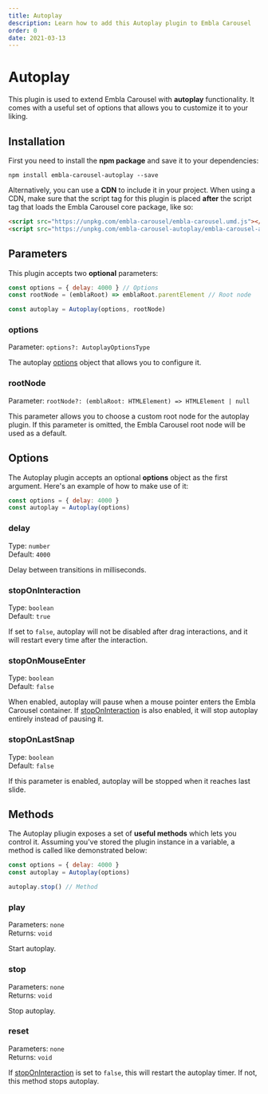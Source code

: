 ```yaml
---
title: Autoplay
description: Learn how to add this Autoplay plugin to Embla Carousel
order: 0
date: 2021-03-13
---
```


# Autoplay

This plugin is used to extend Embla Carousel with **autoplay** functionality. It comes with a useful set of options that allows you to customize it to your liking.

## Installation

First you need to install the **npm package** and save it to your dependencies:

```shell
npm install embla-carousel-autoplay --save
```

Alternatively, you can use a **CDN** to include it in your project. When using a CDN, make sure that the script tag for this plugin is placed **after** the script tag that loads the Embla Carousel core package, like so:

```html
<script src="https://unpkg.com/embla-carousel/embla-carousel.umd.js"></script>
<script src="https://unpkg.com/embla-carousel-autoplay/embla-carousel-autoplay.umd.js"></script>
```

## Parameters

This plugin accepts two **optional** parameters:

```js
const options = { delay: 4000 } // Options
const rootNode = (emblaRoot) => emblaRoot.parentElement // Root node

const autoplay = Autoplay(options, rootNode)
```

### options

Parameter: `options?: AutoplayOptionsType`

The autoplay [options](/plugins/autoplay/#options) object that allows you to configure it.

### rootNode

Parameter: `rootNode?: (emblaRoot: HTMLElement) => HTMLElement | null`

This parameter allows you to choose a custom root node for the autoplay plugin. If this parameter is omitted, the Embla Carousel root node will be used as a default.

## Options

The Autoplay plugin accepts an optional **options** object as the first argument. Here's an example of how to make use of it:

```js
const options = { delay: 4000 }
const autoplay = Autoplay(options)
```

### delay

Type: `number`  
Default: `4000`

Delay between transitions in milliseconds.

### stopOnInteraction

Type: `boolean`  
Default: `true`

If set to `false`, autoplay will not be disabled after drag interactions, and it will restart every time after the interaction.

### stopOnMouseEnter

Type: `boolean`  
Default: `false`

When enabled, autoplay will pause when a mouse pointer enters the Embla Carousel container. If [stopOnInteraction](/plugins/autoplay/#stoponinteraction) is also enabled, it will stop autoplay entirely instead of pausing it.

### stopOnLastSnap

Type: `boolean`  
Default: `false`

If this parameter is enabled, autoplay will be stopped when it reaches last slide.

## Methods

The Autoplay pliugin exposes a set of **useful methods** which lets you control it. Assuming you've stored the plugin instance in a variable, a method is called like demonstrated below:

```js
const options = { delay: 4000 }
const autoplay = Autoplay(options)

autoplay.stop() // Method
```

### play

Parameters: `none`  
Returns: `void`

Start autoplay.

### stop

Parameters: `none`  
Returns: `void`

Stop autoplay.

### reset

Parameters: `none`  
Returns: `void`

If [stopOnInteraction](/plugins/autoplay/#stoponinteraction) is set to `false`, this will restart the autoplay timer. If not, this method stops autoplay.
